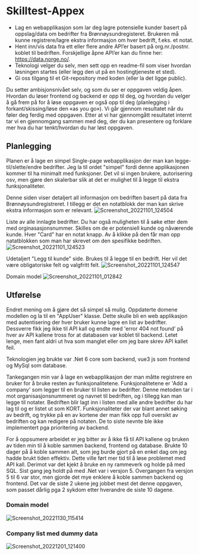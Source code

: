# Skilltest-Appex

* Lag en webapplikasjon som lar deg lagre potensielle kunder basert på oppslag/data om bedrifter fra Brønnøysundregisteret. Brukeren må kunne registrere/lagre ekstra informasjon om hver bedrift, f.eks. et notat.
* Hent inn/vis data fra ett eller flere andre API’er basert på org.nr./postnr. koblet til bedriften. Forskjellige åpne API’er kan du finne her: https://data.norge.no/.
* Teknologi velger du selv, men sett opp en readme-fil som viser hvordan løsningen startes (eller legg den ut på en hostingtjeneste et sted).
* Gi oss tilgang til et Git-repository med koden (eller la det ligge public). 

Du setter ambisjonsnivået selv, og som du ser er oppgaven veldig åpen. Hvordan du løser frontend og backend er opp til deg, og hvordan du velger å gå frem på for å løse oppgaven er også opp til deg (planlegging i forkant/skissing/løse den «as you go»). Vi går gjennom resultatet når du føler deg ferdig med oppgaven. Etter at vi har gjennomgått resultatet internt tar vi en gjennomgang sammen med deg, der du kan presentere og forklare mer hva du har tenkt/hvordan du har løst oppgaven.

## Planlegging

Planen er å lage en simpel Single-page webapplikasjon der man kan legge-til/slette/endre bedrifter. Jeg la til ordet "simpel" fordi denne applikasjonen kommer til ha minimalt med funksjoner. Det vil si ingen brukere, autorisering osv, men gjøre den skalerbar slik at det er mulighet til å legge til ekstra funksjonaliteter.

Denne siden viser detaljert all informasjon om bedriften basert på data fra Brønnøysundregistreret. I tillegg er det en notatblokk der man kan skrive ekstra informasjon som er relevant.
![Screenshot_20221101_124504](https://user-images.githubusercontent.com/42601584/199226385-aa17fa33-64b5-47fd-8338-0ee3415456e2.png)

Liste av alle innlagte bedrifter. Du har også muligheten til å søke etter dem med orginasasjonsnummer. Skilles om de er potensiell kunde og nåværende kunde. Hver "Card" har en notat knapp. Av å klikke på den får man opp natatblokken som man har skrevet om den spesifikke bedriften.
![Screenshot_20221101_124523](https://user-images.githubusercontent.com/42601584/199226408-b00f1b18-148d-4082-844d-665b95795090.png)

Udetaljert "Legg til kunde" side. Brukes til å legge til en bedrift. Her vil det være obligatoriske felt og valgfritt felt.
![Screenshot_20221101_124547](https://user-images.githubusercontent.com/42601584/199226420-1b30bfeb-503b-47c0-9f11-66376fc90423.png)

Domain model
![Screenshot_20221101_012842](https://user-images.githubusercontent.com/42601584/199232415-b1fa34f2-957d-4835-ae9f-9c32af14a4f0.png)

## Utførelse

Endret mening om å gjøre det så simpel så mulig. Oppdaterte domene modellen og la til en "AppUser" klasse. Dette skulle bli en web applikasjon med autentisering der hver bruker kunne lagre en list av bedrifter. Dessverre fikk jeg ikke til API kall og endte med 'error 404 not found' på hver av API kallene tross for at databasen var koblet til backend. Letet lenge, men fant aldri ut hva som manglet eller om jeg bare skrev API kallet feil.

Teknologien jeg brukte var .Net 6 core som backend, vue3 js som frontend og MySql som database.

Tankegangen min var å lage en webapplikasjon der man måtte registrere en bruker for å bruke resten av funksjonalitetene. Funksjonalitetene er 'Add a company' som legger til en bruker til listen av bedrifter. Denne metoden tar i mot organisasjonsnummeret og navnet til bedriften, og i tillegg kan man legge til notater. Bedriften blir lagt inn i listen med alle andre bedrifter du har lag til og er listet ut som KORT. Funksjonaliteter der var blant annet søking av bedrift, og trykke på en av kortene der man fikk opp full oversikt av bedriften og kan redigere på notaten. De to siste nevnte ble ikke implementert pga prioritering av backend. 

For å oppsumere arbeidet er jeg bitter av å ikke få til API kallene og bruken av tiden min til å koble sammen backend, frontend og database. Brukte 10 dager på å koble sammen alt, som jeg burde gjort på en enkel dag om jeg hadde brukt tiden effektiv. Dette ville ført mer tid til å løse problemet med API kall. Derimot var det kjekt å bruke en ny rammeverk og holde på med SQL. Sist gang jeg holdt på med .Net var i versjon 5. Overgangen fra versjon 5 til 6 var stor, men gjorde det mye enklere å koble sammen backend og frontend. Det var de siste 2 ukene jeg jobbet mest det denne oppgaven, som passet dårlig pga 2 sykdom etter hverandre de siste 10 dagene.

### Domain model
![Screenshot_20221130_115414](https://user-images.githubusercontent.com/42601584/204925917-24f7465b-7d4a-4cd7-ad4f-e9a8a864f8a5.png)

### Company list med dummy data
![Screenshot_20221201_121400](https://user-images.githubusercontent.com/42601584/204928205-dbcea555-9e6c-4c6b-a260-53d977a68256.png)



